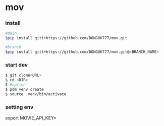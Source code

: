 # mov

### install
```bash
#main
$pip install gitt+https://github.com/DONGUK777/mov.git

#branch
$pip install gitt+https://github.com/DONGUK777/mov.git@<BRANCH_NAME>
```
### start dev
```bash
$ git clone<URL>
$ cd <DIR>
$ #option
$ pdm venv create
$ source .venv/bin/activate
```

### setting env

export MOVIE_API_KEY=<KEY>

